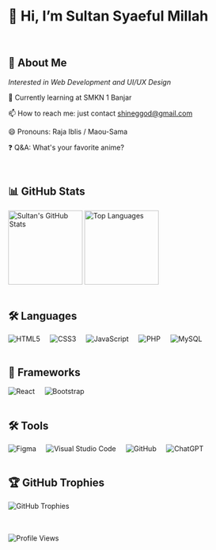 <h1>👋 Hi, I’m Sultan Syaeful Millah</h1>

<br>

<h2>👀 About Me</h2>

<p>
  <em>Interested in Web Development and UI/UX Design</em>
</p>

<p>
   🏢 Currently learning at SMKN 1 Banjar
</p>

<p>
  📫 How to reach me: just contact <a href="mailto:shineggod@gmail.com">shineggod@gmail.com</a>
</p>

<p>
  😄 Pronouns: Raja Iblis / Maou-Sama
</p>

<p>
  ❓ Q&A: What's your favorite anime?
</p>

<br>

<div align="left">

<h2>📊 GitHub Stats</h2>

<img src="https://github-readme-stats.vercel.app/api?username=Shinee000ZZZ&show_icons=true&theme=dark" alt="Sultan's GitHub Stats" style="height: 150px;">
<img src="https://github-readme-stats.vercel.app/api/top-langs/?username=Shinee000ZZZ&layout=compact&theme=dark" alt="Top Languages" style="height: 150px;">

<br>
<br>

<h2> 🛠️ Languages</h2>

<div style="display: flex; justify-content: left; flex-wrap: wrap; gap: 20px;">
  <!-- Languages -->
  <img src="https://img.shields.io/badge/-HTML5-E34F26?style=flat&logo=html5&logoColor=white" alt="HTML5">
  <img src="https://img.shields.io/badge/-CSS3-1572B6?style=flat&logo=css3&logoColor=white" alt="CSS3">
  <img src="https://img.shields.io/badge/-JavaScript-F7DF1E?style=flat&logo=javascript&logoColor=black" alt="JavaScript">
  <img src="https://img.shields.io/badge/-PHP-777BB4?style=flat&logo=php&logoColor=white" alt="PHP">
  <img src="https://img.shields.io/badge/-MySQL-4479A1?style=flat&logo=mysql&logoColor=white" alt="MySQL">
</div>

<br>

<h2> 🚀 Frameworks</h2>

<div style="display: flex; justify-content: left; flex-wrap: wrap; gap: 20px;">
  <!-- Frameworks -->
  <img src="https://img.shields.io/badge/-React-61DAFB?style=flat&logo=react&logoColor=black" alt="React">
  <img src="https://img.shields.io/badge/-Bootstrap-563D7C?style=flat&logo=bootstrap&logoColor=white" alt="Bootstrap">
</div>

<br>

<h2> 🛠️ Tools</h2>

<div style="display: flex; justify-content: left; flex-wrap: wrap; gap: 20px;">
  <!-- Tools -->
  <img src="https://img.shields.io/badge/-Figma-F24E1E?style=flat&logo=figma&logoColor=white" alt="Figma">
  <img src="https://img.shields.io/badge/-Visual%20Studio%20Code-007ACC?style=flat&logo=visual-studio-code&logoColor=white" alt="Visual Studio Code">
  <img src="https://img.shields.io/badge/-GitHub-181717?style=flat&logo=github&logoColor=white" alt="GitHub">
  <img src="https://img.shields.io/badge/-ChatGPT-29B6F6?style=flat&logo=openai&logoColor=white" alt="ChatGPT">
</div>

<br>




<h2>🏆 GitHub Trophies</h2>
<img src="https://github-profile-trophy.vercel.app/?username=Shinee000ZZZ&theme=darkhub" alt="GitHub Trophies">

<br>
<br>
<br>

![Profile Views](https://komarev.com/ghpvc/?username=Shinee000ZZZ&color=blueviolet)

</div>
